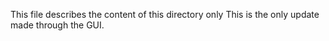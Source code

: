 This file describes the content of this directory only
This is the only update made through the GUI.
